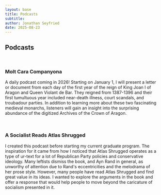 ```yaml
---
layout: base
title: Podcasts
subtitle: 
author: Jonathan Seyfried
date: 2025-08-23
---
```


## Podcasts
<br style="clear: both">

### Molt Cara Companyona
A daily podcast coming in 2026! Starting on January 1, I will present a letter or document from each day of the first year of the reign of King Joan I of Aragon and Queen Violant de Bar. They reigned from 1387-1396 and their first tumultuous year included near-death illness, court scandals, and troubadour parties. In addition to learning more about these two fascinating medieval monarchs, listeners will gain an insight into the surprising abundance of the digitized Archives of the Crown of Aragon.

<br style="clear: both">

### A Socialist Reads Atlas Shrugged
I created this podcast before starting my current graduate program. The inspiration for it came from how I noticed that Atlas Shrugged operates as a type of ur-text for a lot of Republican Party policies and conservative ideology. Many leftists dismiss the book, and Ayn Rand in general, as unworthy of attention due to Rand's eccentricities and the melodrama of her prose style. However, many people have read Atlas Shrugged and find great value in its ideas. I wanted to explore the arguments in the book and offer a response that would help people to move beyond the caricature of socialism presented in it. 

<div id='buzzsprout-large-player'></div><script type='text/javascript' charset='utf-8' src='https://www.buzzsprout.com/1933058.js?container_id=buzzsprout-large-player&player=large'></script>
